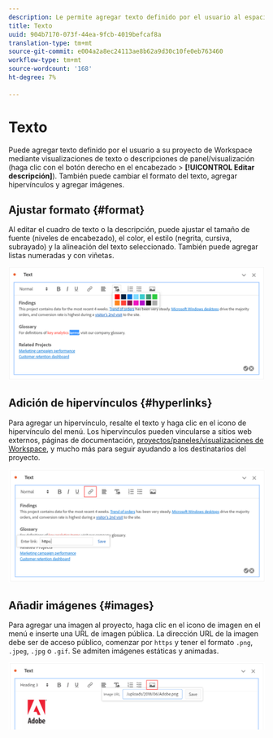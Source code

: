 ```yaml
---
description: Le permite agregar texto definido por el usuario al espacio de trabajo.
title: Texto
uuid: 904b7170-073f-44ea-9fcb-4019befcaf8a
translation-type: tm+mt
source-git-commit: e004a2a8ec24113ae8b62a9d30c10fe0eb763460
workflow-type: tm+mt
source-wordcount: '168'
ht-degree: 7%

---
```



# Texto

Puede agregar texto definido por el usuario a su proyecto de Workspace mediante visualizaciones de texto o descripciones de panel/visualización (haga clic con el botón derecho en el encabezado > **[!UICONTROL Editar descripción]**). También puede cambiar el formato del texto, agregar hipervínculos y agregar imágenes.

## Ajustar formato {#format}

Al editar el cuadro de texto o la descripción, puede ajustar el tamaño de fuente (niveles de encabezado), el color, el estilo (negrita, cursiva, subrayado) y la alineación del texto seleccionado. También puede agregar listas numeradas y con viñetas.

![](assets/format.png)

## Adición de hipervínculos {#hyperlinks}

Para agregar un hipervínculo, resalte el texto y haga clic en el icono de hipervínculo del menú. Los hipervínculos pueden vincularse a sitios web externos, páginas de documentación, [proyectos/paneles/visualizaciones de Workspace](https://experienceleague.adobe.com/docs/analytics/analyze/analysis-workspace/curate-share/shareable-links.html), y mucho más para seguir ayudando a los destinatarios del proyecto.

![](assets/hyperlink.png)

## Añadir imágenes {#images}

Para agregar una imagen al proyecto, haga clic en el icono de imagen en el menú e inserte una URL de imagen pública. La dirección URL de la imagen debe ser de acceso público, comenzar por `https` y tener el formato `.png`, `.jpeg`, `.jpg` o `.gif`. Se admiten imágenes estáticas y animadas.

![](assets/image.png)
